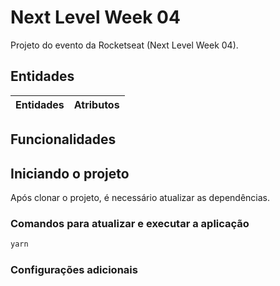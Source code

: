 # Next Level Week 04

Projeto do evento da Rocketseat (Next Level Week 04). 

## Entidades

| Entidades | Atributos |
| ----------- | ----------- |


## Funcionalidades



## Iniciando o projeto

Após clonar o projeto, é necessário atualizar as dependências.

### Comandos para atualizar e executar a aplicação

```bash
yarn
```

### Configurações adicionais
